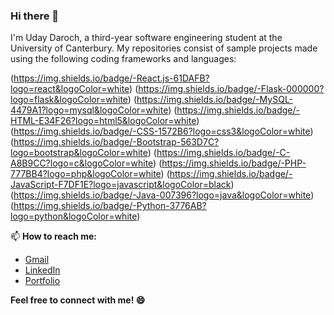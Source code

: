 ### Hi there 👋

<!--
**udaydaroch/udaydaroch** is a ✨ _special_ ✨ repository because its `README.md` (this file) appears on your GitHub profile.

Here are some ideas to get you started:

- 🔭 I’m currently working on ...
- 🌱 I’m currently learning ...
- 👯 I’m looking to collaborate on ...
- 🤔 I’m looking for help with ...
- 💬 Ask me about ...
- 📫 How to reach me: ...
- 😄 Pronouns: ...
- ⚡ Fun fact: ...
-->

I'm Uday Daroch, a third-year software engineering student at the University of Canterbury. 
My repositories consist of sample projects made using the following coding frameworks and languages:


(https://img.shields.io/badge/-React.js-61DAFB?logo=react&logoColor=white)
(https://img.shields.io/badge/-Flask-000000?logo=flask&logoColor=white)
(https://img.shields.io/badge/-MySQL-4479A1?logo=mysql&logoColor=white)
(https://img.shields.io/badge/-HTML-E34F26?logo=html5&logoColor=white)
(https://img.shields.io/badge/-CSS-1572B6?logo=css3&logoColor=white)
(https://img.shields.io/badge/-Bootstrap-563D7C?logo=bootstrap&logoColor=white)
(https://img.shields.io/badge/-C-A8B9CC?logo=c&logoColor=white)
(https://img.shields.io/badge/-PHP-777BB4?logo=php&logoColor=white)
(https://img.shields.io/badge/-JavaScript-F7DF1E?logo=javascript&logoColor=black)
(https://img.shields.io/badge/-Java-007396?logo=java&logoColor=white)
(https://img.shields.io/badge/-Python-3776AB?logo=python&logoColor=white)

📫 **How to reach me:**
- [Gmail](UdayDaroch@gmail.com)
- [LinkedIn](https://www.linkedin.com/in/uday-daroch-152a51280/)
- [Portfolio](https://udaydaroch.github.io/)

**Feel free to connect with me! 😄**


